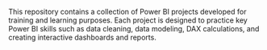  This repository contains a collection of Power BI projects developed for training and learning purposes. Each project is designed to practice key Power BI skills such as data cleaning, data modeling, DAX calculations, and creating interactive dashboards and reports.
